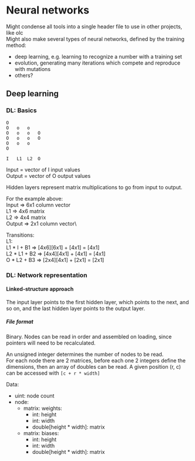 # Neural networks
Might condense all tools into a single header file to use in other projects, like olc\
Might also make several types of neural networks, defined by the training method:
- deep learning, e.g. learning to recognize a number with a training set
- evolution, generating many iterations which compete and reproduce with mutations
- others?

## Deep learning
### DL: Basics
```
O
O   o   o
O   o   o   O
O   o   o   O
O   o   o
O

I   L1  L2  O
```

Input = vector of I input values\
Output = vector of O output values

Hidden layers represent matrix multiplications to go from input to output.

For the example above:\
Input => 6x1 column vector\
L1 => 4x6 matrix\
L2 => 4x4 matrix\
Output => 2x1 column vector\

Transitions:\
L1:\
    L1 * I + B1 => [4x6][6x1] +  [4x1] = [4x1]\
    L2 * L1 + B2 => [4x4][4x1] + [4x1] = [4x1]\
    O * L2 + B3 => [2x4][4x1] + [2x1] = [2x1]

### DL: Network representation
#### Linked-structure approach

The input layer points to the first hidden layer, which points to the next, and so on, and the last hidden layer points to the output layer.

##### File format

Binary. Nodes can be read in order and assembled on loading, since pointers will need to be recalculated.

An unsigned integer determines the number of nodes to be read.\
For each node there are 2 matrices, before each one 2 integers define the dimensions, then an array of doubles can be read. A given position (r, c) can be accessed with `[c + r * width]`

Data:
- uint: node count
- node:
  - matrix: weights:
    - int: height
    - int: width
    - double[height * width]: matrix
  - matrix: biases:
    - int: height
    - int: width
    - double[height * width]: matrix